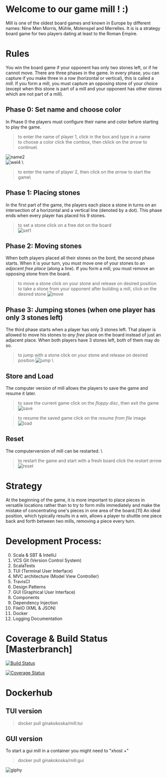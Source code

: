 # Welcome to our game **mill** ! :)

Mill is one of the oldest board games and known in Europe by different names: Nine Men Morris, Mühle, Molenspel and Merrelles. It is is a strategy board game for two players dating at least to the Roman Empire.
 
# Rules

You win the board game if your opponent has only two stones left, or if he cannot move. There are three phases in the game. In every phase, you can capture if you make three in a row (horizontal or vertical), this is called a *mill*. If you form a mill, you must capture an opposing stone of your choice (except when this stone is part of a mill and your opponent has other stones which are not part of a mill).

## Phase 0: Set name and choose color
In Phase 0 the players must configure their name and color before starting to play the game.
 > to enter the name of player 1, click in the box and type in a name \
 > to choose a color click the combox, then cklick on the *arrow* to continue\

![name2](https://user-images.githubusercontent.com/81410821/123561204-62153780-d7a7-11eb-942f-3a6998f3435c.gif)
\
![wel4](https://user-images.githubusercontent.com/81410821/123561329-07301000-d7a8-11eb-9ca6-55614eea6a0c.gif)
\
 > to enter the name of player 2, then click on the *arrow* to start the game\
 > 


## Phase 1: Placing stones 
In the first part of the game, the players each place a stone in turns on an intersection of a horizontal and a vertical line (denoted by a dot).
This phase ends when every player has placed his 9 stones.
  > to set a stone click on a free dot on the board \
  ![set1](https://user-images.githubusercontent.com/81410821/123563827-2aae8700-d7b7-11eb-83b1-18174e807db0.gif)
 


## Phase 2: Moving stones 
When both players placed all their stones on the bord, the second phase starts. When it is your turn, you must move one of your stones to an *adjacent free place* (along a line). If you form a mill, you must remove an opposing stone from the board.
  > to move a stone click on your stone and release on desired position\
  > to take a stone from your opponent after building a mill, click on the desired stone
  ![move](https://user-images.githubusercontent.com/81410821/123563730-9512f780-d7b6-11eb-93d4-f252c2c02413.gif)


## Phase 3: Jumping stones (when one player has only 3 stones left)
The third phase starts when a player has only 3 stones left. That player is allowed to move his stones to *any free* place on the board instead of just an adjacent place. When both players have 3 stones left, both of them may do so. 
  > to jump with a stone click on your stone and release on desired position
![jump](https://user-images.githubusercontent.com/81410821/123561459-b240c980-d7a8-11eb-874d-32ed79a8a306.gif)
\


## Store and Load
The computer version of mill allows the players to save the game and resume it later.
> to save the current game click on the *floppy disc*, then exit the game
\
![save](https://user-images.githubusercontent.com/81410821/123561661-13b56800-d7aa-11eb-8431-249047d26293.gif)

> to resume the saved game click on the *resume from file* image
\
![load](https://user-images.githubusercontent.com/81410821/123563523-7fe99900-d7b5-11eb-8f3a-7898dec83ece.gif)



## Reset
The computerversion of mill can be restarted.
\
> to restart the game and start with a fresh board click the *restart arrow*
\
![reset](https://user-images.githubusercontent.com/81410821/123560895-72c4ae00-d7a5-11eb-96fe-ff005b356cbd.gif)


# Strategy
At the beginning of the game, it is more important to place pieces in versatile locations rather than to try to form mills immediately and make the mistake of concentrating one's pieces in one area of the board.[11] An ideal position, which typically results in a win, allows a player to shuttle one piece back and forth between two mills, removing a piece every turn. 

 
# Development Process:
0.  Scala & SBT & IntelliJ
1.  VCS Git (Version Control System)
2.  ScalaTests
3.  TUI (Terminal User Interface)
4.  MVC architecture (Model View Controller)
5.  TravisCI
6.  Design Patterns
7.  GUI (Graphical User Interface)
8.  Components
9.  Dependency Injection
10. FileIO (XML & JSON)
11. Docker
12. Logging Documentation


# Coverage & Build Status [Masterbranch]
[![Build Status](https://www.travis-ci.com/ginakokoska/MILL100001.svg?branch=Pattern)](https://www.travis-ci.com/ginakokoska/MILL100001)

[![Coverage Status](https://coveralls.io/repos/github/ginakokoska/MILL100001/badge.svg?branch=Pattern)](https://coveralls.io/github/ginakokoska/MILL100001?branch=Master)

# Dockerhub

## TUI version
 > docker pull ginakokoska/mill:tui

## GUI version
To start a gui mill in a container you might need to "xhost +"
 > docker pull ginakokoska/mill:gui


![giphy](https://user-images.githubusercontent.com/81410821/123548021-661f6600-d763-11eb-8683-1a11b35ff9cb.gif)





